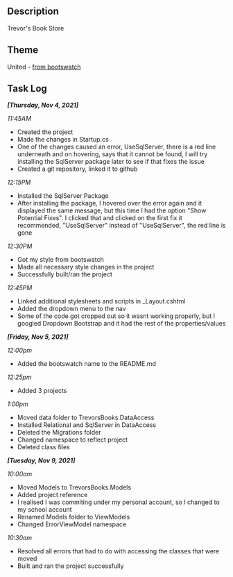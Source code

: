 ﻿## Description

Trevor's Book Store

## Theme

United - [from bootswatch](https://bootswatch.com/united/)

## Task Log

***[Thursday, Nov 4, 2021]***

*11:45AM*

- Created the project
- Made the changes in Startup.cs
- One of the changes caused an error, UseSqlServer, there is a red line underneath and on hovering,
says that it cannot be found, I will try installing the SqlServer package later to see if that fixes the issue
- Created a git repository, linked it to github

*12:15PM*

- Installed the SqlServer Package
- After installing the package, I hovered over the error again and it displayed the same message,
but this time I had the option "Show Potential Fixes". I clicked that and clicked on the first fix
it recommended, "UseSqlServer" instead of "UseSqlServer", the red line is gone

*12:30PM*

- Got my style from bootswatch
- Made all necessary style changes in the project
- Successfully built/ran the project

*12:45PM*

- Linked additional stylesheets and scripts in _Layout.cshtml
- Added the dropdown menu to the nav
- Some of the code got cropped out so it wasnt working properly, but I googled
Dropdown Bootstrap and it had the rest of the properties/values

***[Friday, Nov 5, 2021]***

*12:00pm*

- Added the bootswatch name to the README.md

*12:25pm*

- Added 3 projects

*1:00pm*

- Moved data folder to TrevorsBooks.DataAccess
- Installed Relational and SqlServer in DataAccess
- Deleted the Migrations folder
- Changed namespace to reflect project
- Deleted class files

***[Tuesday, Nov 9, 2021]***

*10:00am*

- Moved Models to TrevorsBooks.Models
- Added project reference
- I realised I was commiting under my personal account, so I changed to my school account
- Renamed Models folder to ViewModels
- Changed ErrorViewModel namespace

*10:30am*

- Resolved all errors that had to do with accessing the classes that were moved
- Built and ran the project successfully
